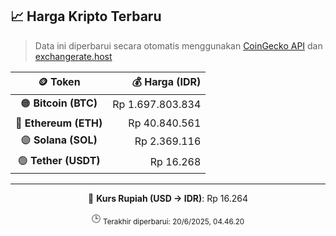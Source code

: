

<!-- HARGA_KRIPTO -->
## 📈 Harga Kripto Terbaru

> Data ini diperbarui secara otomatis menggunakan [CoinGecko API](https://www.coingecko.com/) dan [exchangerate.host](https://exchangerate.host/)

<div align="center">

| 🪙 Token | 💰 Harga (IDR) |
|:------:|---------------:|
| 🟠 **Bitcoin (BTC)**   | Rp 1.697.803.834 |
| 🔵 **Ethereum (ETH)**  | Rp 40.840.561 |
| 🟣 **Solana (SOL)**    | Rp 2.369.116 |
| 🟢 **Tether (USDT)**   | Rp 16.268 |

---

💱 **Kurs Rupiah (USD → IDR)**: Rp 16.264

🕒 <sub>Terakhir diperbarui: 20/6/2025, 04.46.20</sub>

</div>
<!-- /HARGA_KRIPTO -->